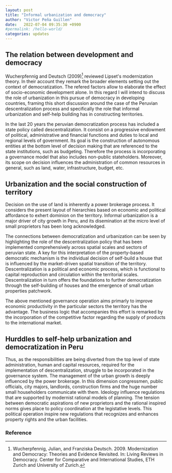 ```yaml
---
layout: post
title: "Informal urbanization and democracy"
author: "Victor Peña Guillen"
date:   2022-07-04 09:35:30 +0900
#permalink: /hello-world/
categories: updates
---
```


## The relation between development and democracy

Wucherpfennig and Deutsch (2009)[^1] reviewed Lipset's modernization theory. In their account they remark the broader elements setting out the context of democratization. The refered factors allow to elaborate the effect of socio-economic development alone.
In this regard I will intend to discuss the role of urbanization in this pursue of democracy in developing countries, framing this short discussion around the case of the Peruvian descentralization process and specifically the role that informal urbanization and self-help building has in constructing territories.

In the last 20 years the peruvian democratization process has included a state policy called descentralization. It consist on a progressive endowment of political, administrative and financial functions and duties to local and regional levels of government. Its goal is the construction of autonomous entities at the bottom level of decision making that are referenced to the state institutions, such as budgeting.
Therefore the process is incorporating a governance model that also includes non-public stateholders. Moreover, its scope on decision influences the administration of common resources in general, such as land, water, infrastructure, budget, etc.

## Urbanization and the social construction of territory

Decision on the use of land is inherently a power brokerage process. It considers the present layout of hierarchies based on economic and political affordance to exhert dominion on the territory.
Informal urbanization is a major driver of city growth in Peru, and its disemination at the micro level of small proprietors has been long acknowledged.

The connections between democratization and urbanization can be seen by highlighting the role of the descentralization policy that has been implemented comprehensively across spatial scales and sectors of peruvian state. A key for this interpretation of the property-based democratic mechanism is the individual decision of self-build a house that is influenced by the market-driven spatial transition of the territory.
Descentralization is a political and economic process, which is functional to capital reproduction and circulation within the territorial scales. Descentralization in turn offers the foundations to further democratization through the self-building of houses and the emergence of small urban properties patchwork.

The above mentioned governance operation aims primarly to improve economic productivity in the particular sectors the territory has the advantage. The business logic that accompanies this effort is remarked by the incorporation of the competitive factor regarding the supply of products to the international market.

## Hurddles to self-help urbanization and democratization in Peru

Thus, as the responsibilities are being diverted from the top level of state administration, human and capital resources, required for the implementation of descentralization, struggle to be incorporated in the governance system.
The management of the urban growth is deeply influenced by the power brokerage.
In this dimension congressmen, public officials, city majors, landlords, construction firms and the huge number small householders communicate with them.
Ideology influence regulations that are supported by modernist rational models of planning.
The tension between democratic aspirations of new proprietors and the rational inspired norms gives place to policy coordination at the legistative levels. This political operation inspire new regulations that recognizes and enhances property rights and the urban facilities.

### Reference

[^1]: Wucherpfennig, Julian, and Franziska Deutsch. 2009. Modernization and Democracy: Theories and Evidence Revisited. In: Living Reviews in Democracy. Center for Comparative and International Studies, ETH Zurich and University of Zurich.
